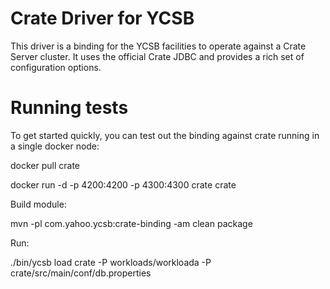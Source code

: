 <!--
Copyright (c) 2015 YCSB contributors. All rights reserved.

Licensed under the Apache License, Version 2.0 (the "License"); you
may not use this file except in compliance with the License. You
may obtain a copy of the License at

http://www.apache.org/licenses/LICENSE-2.0

Unless required by applicable law or agreed to in writing, software
distributed under the License is distributed on an "AS IS" BASIS,
WITHOUT WARRANTIES OR CONDITIONS OF ANY KIND, either express or
implied. See the License for the specific language governing
permissions and limitations under the License. See accompanying
LICENSE file.
-->

# Crate Driver for YCSB
This driver is a binding for the YCSB facilities to operate against a Crate Server cluster. It uses the official Crate JDBC and provides a rich set of configuration options.

# Running tests

To get started quickly, you can test out the binding against crate running in a single docker node:

docker pull crate

docker run -d -p 4200:4200 -p 4300:4300 crate crate

Build module:

mvn -pl com.yahoo.ycsb:crate-binding -am clean package

Run:

./bin/ycsb load crate -P workloads/workloada -P crate/src/main/conf/db.properties

